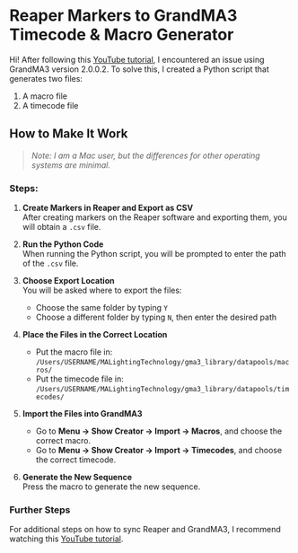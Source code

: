 # Reaper Markers to GrandMA3 Timecode & Macro Generator

Hi! After following this [YouTube tutorial](https://www.youtube.com/watch?v=Gu_CuGmEe3A&t=556s&ab_channel=fiets.de), I encountered an issue using GrandMA3 version 2.0.0.2. To solve this, I created a Python script that generates two files:
1. A macro file
2. A timecode file

## How to Make It Work

> *Note: I am a Mac user, but the differences for other operating systems are minimal.*

### Steps:

1. **Create Markers in Reaper and Export as CSV**  
   After creating markers on the Reaper software and exporting them, you will obtain a `.csv` file.

2. **Run the Python Code**  
   When running the Python script, you will be prompted to enter the path of the `.csv` file.

3. **Choose Export Location**  
   You will be asked where to export the files:
   - Choose the same folder by typing `Y`
   - Choose a different folder by typing `N`, then enter the desired path

4. **Place the Files in the Correct Location**  
   - Put the macro file in:  
     `/Users/USERNAME/MALightingTechnology/gma3_library/datapools/macros/`
   - Put the timecode file in:  
     `/Users/USERNAME/MALightingTechnology/gma3_library/datapools/timecodes/`

5. **Import the Files into GrandMA3**  
   - Go to **Menu -> Show Creator -> Import -> Macros**, and choose the correct macro.
   - Go to **Menu -> Show Creator -> Import -> Timecodes**, and choose the correct timecode.

6. **Generate the New Sequence**  
   Press the macro to generate the new sequence.

### Further Steps

For additional steps on how to sync Reaper and GrandMA3, I recommend watching this [YouTube tutorial](https://www.youtube.com/watch?v=vcQuV80J9UU&t=184s&ab_channel=JSDennison).
